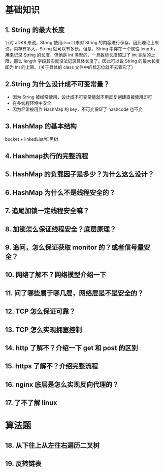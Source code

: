 
# 基础知识
## 1. String 的最大长度

针对 JDK8 来说，String 使用`char[]`来对 String 的内容进行保存，因此理论上来说，内存有多大，String 就可以有多长。但是，String 中存在一个属性 length，用来记录 String 的长度，但他是 int 类型的，一旦数组长度超过了 int 类型的上限，那么 length 字段其实就没法记录具体长度了。因此可以说 String 的最大长度即为 int 的上限。（关于具体的 class 文件中的标志位就不去管它了）

## 2.String 为什么设计成不可变常量？

* 因为 String 被经常使用，设计成不可变常量就不用反复创建直接使用即可
* 在多线程环境中安全
* 因为经常被用作 HashMap 的 key，不可变保证了 hashcode 也不变

## 3. HashMap 的基本结构

bucket + linkedList/红黑树

## 4. Hashmap执行的完整流程



## 5. HashMap 的负载因子是多少？为什么这么设计？


## 6. HashMap 为什么不是线程安全的？

## 7. 追尾加锁一定线程安全嘛？

## 8. 加锁怎么保证线程安全？底层原理？

## 9. 追问，怎么保证获取 monitor 的？或者信号量安全？

## 10. 网络了解不？网络模型介绍一下

## 11. 问了哪些属于哪几层，网络层是不是安全的？

## 12. TCP 怎么保证可靠？

## 13. TCP 怎么实现拥塞控制

## 14. http 了解不？介绍一下 get 和 post 的区别

## 15. https 了解不？介绍完整流程

## 16. nginx 底层是怎么实现反向代理的？

## 17. 了不了解 linux

# 算法题

## 18. 从下往上从左往右遍历二叉树


## 19. 反转链表